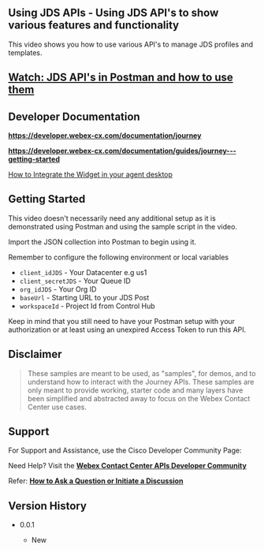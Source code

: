 ## Using JDS APIs - Using JDS API's to show various features and functionality

This video shows you how to use various API's to manage JDS profiles and templates.

## [Watch: JDS API's in Postman and how to use them](https://app.vidcast.io/share/9c7f0d45-d860-4962-99d2-d5d818fde573)

## Developer Documentation

**https://developer.webex-cx.com/documentation/journey**

**https://developer.webex-cx.com/documentation/guides/journey---getting-started**

[How to Integrate the Widget in your agent desktop](https://app.vidcast.io/share/0ebc75d5-62a4-4771-819e-518991c23b23)

## Getting Started

This video doesn't necessarily need any additional setup as it is demonstrated using Postman and using the sample script in the video.

Import the JSON collection into Postman to begin using it.

Remember to configure the following environment or local variables

- `client_idJDS` - Your Datacenter e.g us1
- `client_secretJDS` - Your Queue ID
- `org_idJDS` - Your Org ID
- `baseUrl` - Starting URL to your JDS Post
- `workspaceId` - Project Id from Control Hub

Keep in mind that you still need to have your Postman setup with your authorization or at least using an unexpired Access Token to run this API.

## Disclaimer

> These samples are meant to be used, as "samples", for demos, and to understand how to interact with the Journey APIs.
> These samples are only meant to provide working, starter code and many layers have been simplified and abstracted away to focus on the Webex Contact Center use cases.

## Support

For Support and Assistance, use the Cisco Developer Community Page:

Need Help? Visit the **[Webex Contact Center APIs Developer Community](https://community.cisco.com/t5/contact-center/bd-p/j-disc-dev-contact-center)**

Refer: **[How to Ask a Question or Initiate a Discussion](https://community.cisco.com/t5/contact-center/webex-contact-center-apis-developer-community-and-support/m-p/4558270)**

## Version History

- 0.0.1

  - New

    <!-- * See [commit change]() or See [release history]() -->
